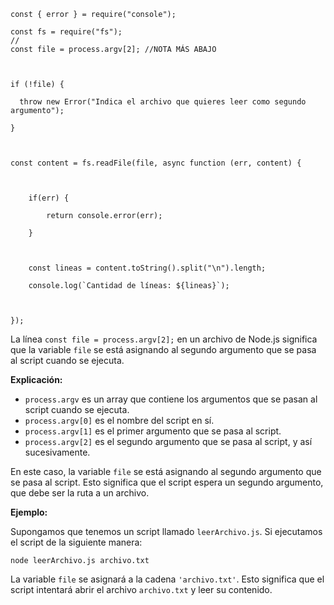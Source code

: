 ```JS
const { error } = require("console");

const fs = require("fs");
//
const file = process.argv[2]; //NOTA MÁS ABAJO

  

if (!file) {

  throw new Error("Indica el archivo que quieres leer como segundo argumento");

}

  

const content = fs.readFile(file, async function (err, content) {

  

    if(err) {

        return console.error(err);

    }

  

    const lineas = content.toString().split("\n").length;

    console.log(`Cantidad de líneas: ${lineas}`);

  

});
```

La línea `const file = process.argv[2];` en un archivo de Node.js significa que la variable `file` se está asignando al segundo argumento que se pasa al script cuando se ejecuta.

**Explicación:**

- `process.argv` es un array que contiene los argumentos que se pasan al script cuando se ejecuta.
- `process.argv[0]` es el nombre del script en sí.
- `process.argv[1]` es el primer argumento que se pasa al script.
- `process.argv[2]` es el segundo argumento que se pasa al script, y así sucesivamente.

En este caso, la variable `file` se está asignando al segundo argumento que se pasa al script. Esto significa que el script espera un segundo argumento, que debe ser la ruta a un archivo.

**Ejemplo:**

Supongamos que tenemos un script llamado `leerArchivo.js`. Si ejecutamos el script de la siguiente manera:

```
node leerArchivo.js archivo.txt
```

La variable `file` se asignará a la cadena `'archivo.txt'`. Esto significa que el script intentará abrir el archivo `archivo.txt` y leer su contenido.